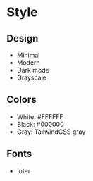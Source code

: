 # Style

## Design

- Minimal
- Modern
- Dark mode
- Grayscale

## Colors

- White: #FFFFFF
- Black: #000000
- Gray: TailwindCSS gray

## Fonts

- Inter
